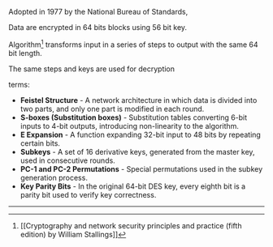 Adopted in 1977 by the National Bureau of Standards,

Data are encrypted in 64 bits blocks using 56 bit key.

Algorithm[^1] transforms input in a series of steps to output with the same 64 bit length.

The same steps and keys are used for decryption

terms:

- **Feistel Structure** - A network architecture in which data is divided into two parts, and only one part is modified in each round.
- **S-boxes (Substitution boxes)** - Substitution tables converting 6-bit inputs to 4-bit outputs, introducing non-linearity to the algorithm.
- **E Expansion** - A function expanding 32-bit input to 48 bits by repeating certain bits.
- **Subkeys** - A set of 16 derivative keys, generated from the master key, used in consecutive rounds.
- **PC-1 and PC-2 Permutations** - Special permutations used in the subkey generation process.
- **Key Parity Bits** - In the original 64-bit DES key, every eighth bit is a parity bit used to verify key correctness.

---

[^1]: [[Cryptography and network security principles and practice (fifth edition) by William Stallings]]
